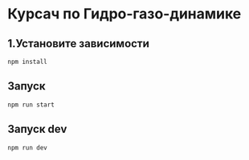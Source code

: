 # Курсач по Гидро-газо-динамике

## 1.Установите зависимости  
```npm install``` 

## Запуск
```
npm run start
```

## Запуск dev
```
npm run dev
```